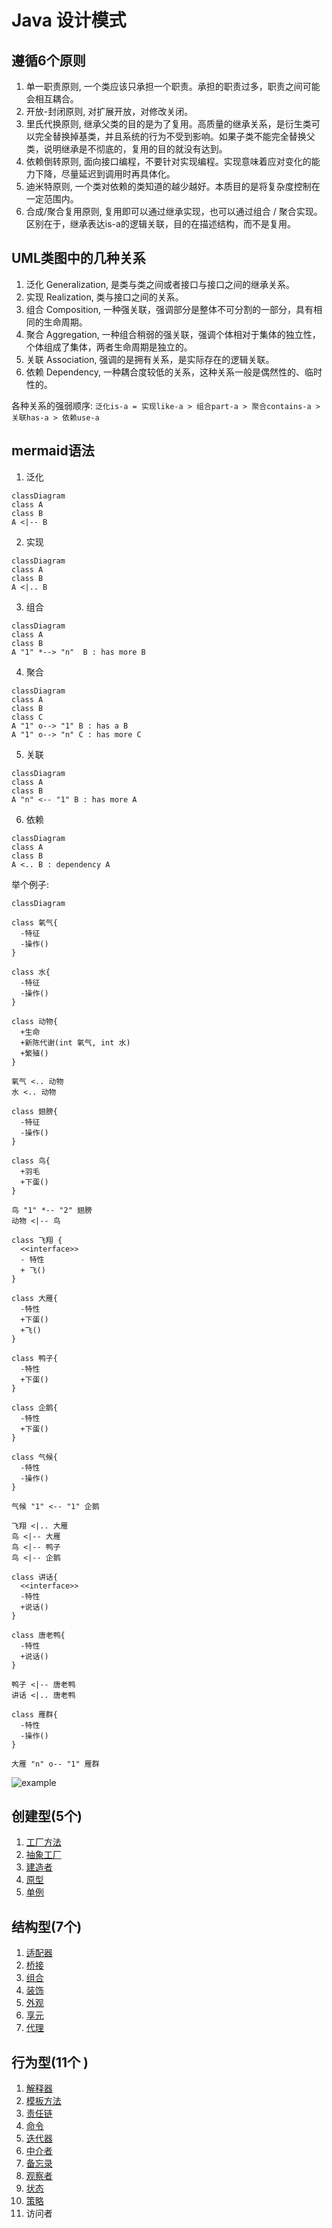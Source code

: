 # Java 设计模式

## 遵循6个原则

1. 单一职责原则, 一个类应该只承担一个职责。承担的职责过多，职责之间可能会相互耦合。
2. 开放-封闭原则, 对扩展开放，对修改关闭。
3. 里氏代换原则, 继承父类的目的是为了复用。高质量的继承关系，是衍生类可以完全替换掉基类，并且系统的行为不受到影响。如果子类不能完全替换父类，说明继承是不彻底的，复用的目的就没有达到。
4. 依赖倒转原则, 面向接口编程，不要针对实现编程。实现意味着应对变化的能力下降，尽量延迟到调用时再具体化。
5. 迪米特原则, 一个类对依赖的类知道的越少越好。本质目的是将复杂度控制在一定范围内。
6. 合成/聚合复用原则, 复用即可以通过继承实现，也可以通过组合 / 聚合实现。区别在于，继承表达is-a的逻辑关联，目的在描述结构，而不是复用。

## UML类图中的几种关系

1. 泛化 Generalization, 是类与类之间或者接口与接口之间的继承关系。
2. 实现 Realization, 类与接口之间的关系。
3. 组合 Composition, 一种强关联，强调部分是整体不可分割的一部分，具有相同的生命周期。
4. 聚合 Aggregation, 一种组合稍弱的强关联，强调个体相对于集体的独立性，个体组成了集体，两者生命周期是独立的。
3. 关联 Association, 强调的是拥有关系，是实际存在的逻辑关联。
6. 依赖 Dependency, 一种耦合度较低的关系，这种关系一般是偶然性的、临时性的。

各种关系的强弱顺序: `泛化is-a = 实现like-a > 组合part-a > 聚合contains-a > 关联has-a > 依赖use-a`

## mermaid语法

1. 泛化

```mermaid
classDiagram
class A
class B
A <|-- B
```

2. 实现

```mermaid
classDiagram
class A
class B
A <|.. B
```

3. 组合

```mermaid
classDiagram
class A
class B
A "1" *--> "n"  B : has more B
```

4. 聚合

```mermaid
classDiagram
class A
class B
class C
A "1" o--> "1" B : has a B
A "1" o--> "n" C : has more C
```

5. 关联

```mermaid
classDiagram
class A
class B
A "n" <-- "1" B : has more A
```

6. 依赖

```mermaid
classDiagram
class A
class B
A <.. B : dependency A
```

举个例子:

```mermaid
classDiagram

class 氧气{
  -特征
  -操作()
}

class 水{
  -特征
  -操作()
}

class 动物{
  +生命
  +新陈代谢(int 氧气, int 水)
  +繁殖()
}

氧气 <.. 动物
水 <.. 动物

class 翅膀{
  -特征
  -操作()
}

class 鸟{
  +羽毛
  +下蛋()
}

鸟 "1" *-- "2" 翅膀
动物 <|-- 鸟

class 飞翔 {
  <<interface>>
  - 特性
  + 飞()
}

class 大雁{
  -特性
  +下蛋()
  +飞()
}

class 鸭子{
  -特性
  +下蛋()
}

class 企鹅{
  -特性
  +下蛋()
}

class 气候{
  -特性
  -操作()
}

气候 "1" <-- "1" 企鹅

飞翔 <|.. 大雁
鸟 <|-- 大雁
鸟 <|-- 鸭子
鸟 <|-- 企鹅

class 讲话{
  <<interface>>
  -特性
  +说话()
}

class 唐老鸭{
  -特性
  +说话()
}

鸭子 <|-- 唐老鸭
讲话 <|.. 唐老鸭

class 雁群{
  -特性
  -操作()
}

大雁 "n" o-- "1" 雁群

```

![example](img/example.png)

## 创建型(5个)

1. [工厂方法](src/factory/factory.md#工厂方法-factory-method)
2. [抽象工厂](src/factory/factory.md#抽象工厂-abstract-factory)
3. [建造者](src/builder/builder.md)
4. [原型](src/prototype/prototype.md)
5. [单例](src/singleton/singleton.md)

## 结构型(7个)

1. [适配器](src/adapter/adapter.md)
2. [桥接](src/bridge/bridge.md)
3. [组合](src/composite/composite.md)
4. [装饰](src/decorator/decorator.md)
5. [外观](src/facade/facade.md)
6. [享元](src/flyweight/flyweight.md)
7. [代理](src/proxy/proxy.md)

## 行为型(11个 )

1. [解释器](src/interpreter/interpreter.md)
2. [模板方法](src/template/template.md)
3. [责任链](src/chain/chain-of-responsibility.md)
4. [命令](src/command/command.md)
5. [迭代器](src/iterator/iterator.md)
6. [中介者](src/mediator/mediator.md)
7. [备忘录](src/memento/memento2.md)
8. [观察者](src/observer/observer.md)
9. [状态](src/state/state.md)
10. [策略](src/strategy/strategy.md)
11. 访问者